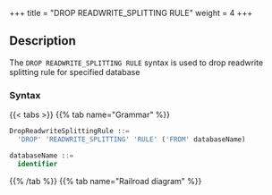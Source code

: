 +++
title = "DROP READWRITE_SPLITTING RULE"
weight = 4
+++

## Description

The `DROP READWRITE_SPLITTING RULE` syntax is used to drop readwrite splitting rule for specified database

### Syntax

{{< tabs >}}
{{% tab name="Grammar" %}}
```sql
DropReadwriteSplittingRule ::=
  'DROP' 'READWRITE_SPLITTING' 'RULE' ('FROM' databaseName)

databaseName ::=
  identifier
```
{{% /tab %}}
{{% tab name="Railroad diagram" %}}
<iframe frameborder="0" name="diagram" id="diagram" width="100%" height="100%"></iframe>
{{% /tab %}}
{{< /tabs >}}

### Supplement

- When `databaseName` is not specified, the default is the currently used `DATABASE`. If `DATABASE` is not used, `No database selected` will be prompted.

### Example

- Drop readwrite splitting rule for specified database

```sql
DROP READWRITE_SPLITTING RULE ms_group_1 FROM test1;
```

- Drop readwrite splitting rule for current database

```sql
DROP READWRITE_SPLITTING RULE ms_group_1;
```

### Reserved word

`DROP`, `READWRITE_SPLITTING`, `RULE`

### Related links

- [Reserved word](/en/reference/distsql/syntax/reserved-word/)
